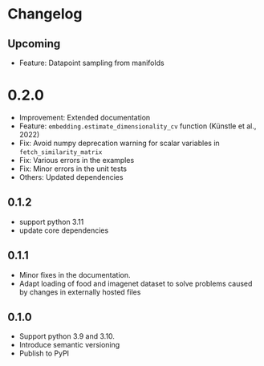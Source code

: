 # Changelog

## Upcoming
- Feature: Datapoint sampling from manifolds
  
# 0.2.0

- Improvement: Extended documentation
- Feature: `embedding.estimate_dimensionality_cv` function (Künstle et al., 2022)
- Fix: Avoid numpy deprecation warning for scalar variables in `fetch_similarity_matrix`
- Fix: Various errors in the examples
- Fix: Minor errors in the unit tests
- Others: Updated dependencies

## 0.1.2

- support python 3.11
- update core dependencies
  
## 0.1.1

- Minor fixes in the documentation.
- Adapt loading of food and imagenet dataset to solve problems caused by changes in externally hosted files
  
## 0.1.0

- Support python 3.9 and 3.10.
- Introduce semantic versioning
- Publish to PyPI
